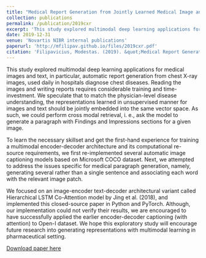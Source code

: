 ```yaml
---
title: "Medical Report Generation from Jointly Learned Medical Image and Text Representations"
collection: publications
permalink: /publication/2019cxr
excerpt: 'This study explored multimodal deep learning applications for medical images and text, in particular, automatic report generation from chest X-ray images, used daily in hospitals diagnose chest diseases. Reading the images and writing reports requires considerable training and time-investment. We speculate that to match the physician-level disease understanding, the representations learned in unsupervised manner for images and text should be jointly embedded into the same vector space. As such, we could perform cross modal retrieval, i. e., ask the model to generate a paragraph with Findings and Impressions sections for a given image..'
date: 2019-12-31
venue: 'Novartis NIBR internal publications'
paperurl: 'http://mfilipav.github.io/files/2019cxr.pdf'
citation: 'Filipavicius, Modestas. (2019). &quot;Medical Report Generation from Jointly Learned Medical Image and Text Representations.&quot; <i>NIBR Publications </i>. 12(2).'
---
```

This study explored multimodal deep learning applications for medical images and text, in particular, automatic report generation from chest X-ray images, used daily in hospitals diagnose chest diseases. Reading the images and writing reports requires considerable training and time-investment. We speculate that to match the physician-level disease understanding, the representations learned in unsupervised manner for images and text should be jointly embedded into the same vector space. As such, we could perform cross modal retrieval, i. e., ask the model to generate a paragraph with Findings and Impressions sections for a given image.

To learn the necessary skillset and get the first-hand experience for training a multimodal encoder-decoder architecture and its computational re- source requirements, we first re-implemented several automatic image captioning models based on Microsoft COCO dataset. Next, we attempted to address the issues specific for medical paragraph generation, namely, generating several rather than a single sentence and associating each word with the relevant image patch.

We focused on an image-encoder text-decoder architectural variant called Hierarchical LSTM Co-Attention model by Jing et al. (2018), and implemented this closed-source paper in Python and PyTorch. Although, our implementation could not verify their results, we are encouraged to have successfully applied the earlier encoder-decoder captioning (with attention) to Open-I dataset. We hope this exploratory study will encourage future research into generating representations with multimodal learning in pharmaceutical setting.

[Download paper here](http://mfilipav.github.io/files/2019cxr.pdf)


